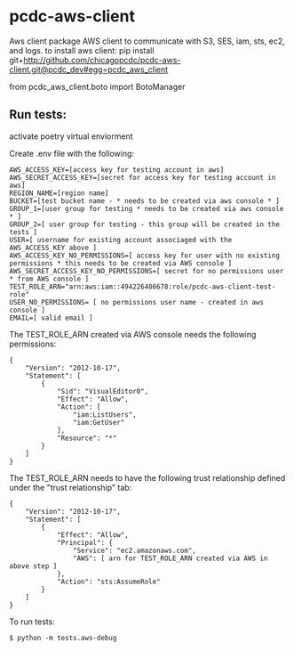 # pcdc-aws-client
Aws client package
AWS client to communicate with S3, SES, iam, sts, ec2, and logs.
to install aws client:
pip install git+http://github.com/chicagopcdc/pcdc-aws-client.git@pcdc_dev#egg=pcdc_aws_client

from pcdc_aws_client.boto import BotoManager

## Run tests:
activate poetry virtual enviorment

Create .env file with the following:

```
AWS_ACCESS_KEY=[access key for testing account in aws]
AWS_SECRET_ACCESS_KEY=[secret for access key for testing account in aws]
REGION_NAME=[region name]
BUCKET=[test bucket name - * needs to be created via aws console * ]
GROUP_1=[user group for testing * needs to be created via aws console * ]
GROUP_2=[ user group for testing - this group will be created in the tests ]
USER=[ username for existing account associaged with the AWS_ACCESS_KEY above ]
AWS_ACCESS_KEY_NO_PERMISSIONS=[ access key for user with no existing permissions * this needs to be created via AWS console ]
AWS_SECRET_ACCESS_KEY_NO_PERMISSIONS=[ secret for no permissions user  * from AWS console ]
TEST_ROLE_ARN="arn:aws:iam::494226486678:role/pcdc-aws-client-test-role"
USER_NO_PERMISSIONS= [ no permissions user name - created in aws console ]
EMAIL=[ valid email ]
```

The TEST_ROLE_ARN created via AWS console needs the following permissions:

```
{
	"Version": "2012-10-17",
	"Statement": [
		{
			"Sid": "VisualEditor0",
			"Effect": "Allow",
			"Action": [
				"iam:ListUsers",
				"iam:GetUser"
			],
			"Resource": "*"
		}
	]
}
```

The TEST_ROLE_ARN needs to have the following trust relationship defined under the "trust relationship" tab:

```
{
    "Version": "2012-10-17",
    "Statement": [
        {
            "Effect": "Allow",
            "Principal": {
                "Service": "ec2.amazonaws.com",
                "AWS": [ arn for TEST_ROLE_ARN created via AWS in above step ]
            },
            "Action": "sts:AssumeRole"
        }
    ]
}
```
To run tests: 

```
$ python -m tests.aws-debug
```
